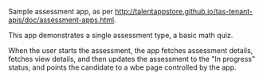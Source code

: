 Sample assessment app, as per http://talentappstore.github.io/tas-tenant-apis/doc/assessment-apps.html.

This app demonstrates a single assessment type, a basic math quiz.

When the user starts the assessment, the app fetches assessment details, fetches view details, and then updates the assessment to the "In progress" status, and points the candidate to a wbe page controlled by the app.

